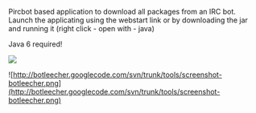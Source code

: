Pircbot based application to download all packages from an IRC bot.
Launch the applicating using the webstart link or by downloading the jar and running it (right click - open with - java)

Java 6 required!


[![](http://somatik.be/images/webstart.png)](http://botleecher.somatik.eu/botleecher.jnlp)

![http://botleecher.googlecode.com/svn/trunk/tools/screenshot-botleecher.png](http://botleecher.googlecode.com/svn/trunk/tools/screenshot-botleecher.png)














